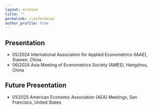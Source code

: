 ```yaml
---
layout: archive
title: ""
permalink: /conference/
author_profile: true
---
```


## Presentation 
* 05/2024 International Association for Applied Econometrics (IAAE), Xiamen, China
* 06/2024 Asia Meeting of Econometrics Society (AMES), Hangzhou, China

## Future Presentation
* 01/2025 American Economic Association (AEA) Meetings, San Francisco, United States


